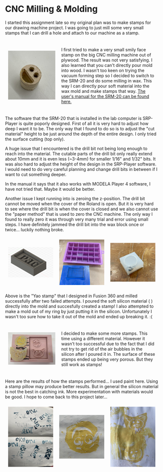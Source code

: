 # CNC Milling & Molding

I started this assignment late so my original plan was to make stamps for our drawing machine project. I was going to just mill some very small stamps that I can drill a hole and attach to our machine as a stamp.



<div style="display: flex; flex-wrap: wrap; align-items: center;">
    <div style="flex: 1; padding: 10px;">
        <img src="../img/week8/8-1.jpg" alt="">
    </div>
    <div style="flex: 2; padding: 10px;"> <p>
    I first tried to make a very small smily face stamp on the big CNC milling machine out of plywood. The result was not very satisfying. I also learned that you can't directly pour mold into wood. I wasn't too keen on trying the vacuum forming step so I decided to switch to the SRM-20 and do some milling in wax. This way I can directly pour soft material into the wax mold and make stamps that way. <a href="https://downloadcenter.rolanddg.com/contents/manuals/SRM-20_USE_EN_R4.pdf">The user's manual for the SRM-20 can be found here.</a>
</p></div>
</div>

The software that the SRM-20 that is installed in the lab computer is SRP-Player is quite poporly designed. First of all it is very hard to adjust how deep I want it to be. The only way that I found to do so is to adjust the "cut material" height to be just around the depth of the entire design. I only tried the surface cutting (top only).

A huge issue that I encountered is the drill bit not being long enough to reach into the material. The cutable parts of the drill bit only really extend about 10mm and it is even less (~3-4mm) for smaller 1/16" and 1/32" bits. It was also hard to adjust the height of the design in the SRP-Player software. I would need to do very careful planning and change drill bits in between if I want to cut something deeper.

In the manual it says that it also works with MODELA Player 4 software, I have not tried that. Maybe it would be better.

Another issue I kept running into is zeroing the z-position. The drill bit cannot be moved when the cover of the Roland is open. But it is very hard to see where the drill bit is when the cover is closed and we also cannot use the "paper method" that is used to zero the CNC machine. The only way I found to really zero it was through very many trial and error using small steps. I have definitely jammed the drill bit into the wax block once or twice... luckily nothing broke.


<div style="display: flex; flex-wrap: wrap; align-items: center;">
    <div style="flex: 1; padding: 10px;">
        <img src="../img/week8/8-2.png" alt="">
    </div>
    <div style="flex: 1; padding: 10px;">
        <img src="../img/week8/8-5.jpg" alt="">
    </div>
    <div style="flex: 1; padding: 10px;">
        <img src="../img/week8/8-3.jpg" alt="">
    </div>
</div>

Above is the "Yao stamp" that I designed in Fusion 360 and milled successfully after two failed attempts. I poured the soft silicon material ( ) directly into the mold and succesfully created a stamp! I also attempted to make a mold out of my ring by just putting it in the silicon. Unfortunately I wasn't too sure how to take it out of the mold and ended up breaking it. :(

<div style="display: flex; flex-wrap: wrap; align-items: center;">
    <div style="flex: 1; padding: 10px;">
        <img src="../img/week8/8-4.jpg" alt="">
    </div>

<div style="flex: 2; padding: 10px;"> <p>
I decided to make some more stamps. This time using a different material. However it wasn't too successful due to the fact that I did not try to get rid of the air bubbles in the silicon after I poured it in. The surface of these stamps ended up being very porous. But they still work as stamps!

</p></div>
</div>

Here are the results of how the stamps performed... I used paint here. Using a stamp pillow may produce better results. But in general the silicon material is not the best in catching ink. More experimentation with materials would be good. I hope to come back to this project later...

<div style="display: flex; flex-wrap: wrap; align-items: center;">
    <div style="flex: 1; padding: 10px;">
        <img src="../img/week8/8-6.jpg" alt="">
    </div>
    <div style="flex: 1; padding: 10px;">
        <img src="../img/week8/8-7.jpg" alt="">
    </div>
    <div style="flex: 1; padding: 10px;">
        <img src="../img/week8/8-8.jpg" alt="">
    </div>
</div>

